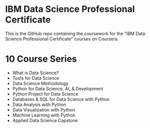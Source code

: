 # IBM Data Science Professional Certificate
This is the GitHub repo containing the coursework for the "IBM Data Science Professional Certificate" courses on Coursera.

# 10 Course Series
- What is Data Science?
- Tools for Data Science
- Data Science Methodology
- Python for Data Science, AI, & Development
- Python Project for Data Science
- Databases & SQL for Data Science with Python
- Data Analysis with Python
- Data Visualization with Python
- Machine Learning with Python
- Applied Data Science Capstone